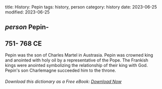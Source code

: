 title: History: Pepin
tags: history, person
category: history
date: 2023-06-25
modified: 2023-06-25

## _person_  Pepin-
  751-
768 CE
-
Pepin was the son of Charles
Martel in Austrasia.  Pepin was crowned king and anointed with holy
oil by a representative of the Pope.   The Frankish kings were
anointed symbolizing the relationship of their king with God.
Pepin's son   Charlemagne
 succeeded him to the throne.


###### Download *this* dictionary as a Free eBook: [Download Now]({static}static/SerfHistoryDictionary.pdf)

